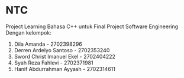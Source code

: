 # NTC
Project Learning Bahasa C++ untuk Final Project Software Engineering
Dengan kelompok:
1. Dila Amanda - 2702398296
2. Derren Ardelyo Santoso - 2702353240
3. Sword Christ Imanuel Ekel - 2702404222
4. Syah Reza Fahlevi - 2702371981
5. Hanif Abdurrahman Ayyash - 2702314611
